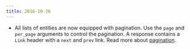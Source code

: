 ```yaml
---
title: 2016-10-26
---
```


* All lists of entities are now equipped with pagination. Use the `page` and `per_page` arguments to control the pagination. A response contains a `Link` header with a `next` and `prev` link. Read more about [pagination](http://developer.moneybird.com/#pagination).
